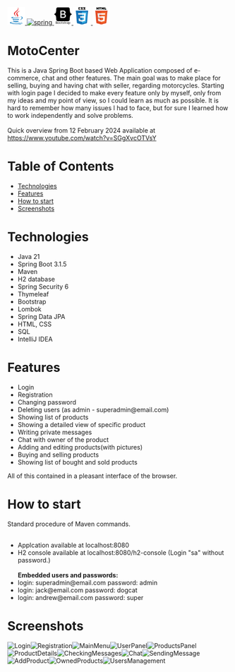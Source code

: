 <p align="left"> <a href="https://www.java.com" target="_blank" rel="noreferrer"> <img src="https://raw.githubusercontent.com/devicons/devicon/master/icons/java/java-original.svg" alt="java" width="40" height="40"/> </a> <a href="https://spring.io/" target="_blank" rel="noreferrer"> <img src="https://www.vectorlogo.zone/logos/springio/springio-icon.svg" alt="spring" width="40" height="40"/> </a> <a href="https://getbootstrap.com" target="_blank" rel="noreferrer"> <img src="https://raw.githubusercontent.com/devicons/devicon/master/icons/bootstrap/bootstrap-plain-wordmark.svg" alt="bootstrap" width="40" height="40"/> </a> <a href="https://www.w3schools.com/css/" target="_blank" rel="noreferrer"> <img src="https://raw.githubusercontent.com/devicons/devicon/master/icons/css3/css3-original-wordmark.svg" alt="css3" width="40" height="40"/> </a> <a href="https://www.w3.org/html/" target="_blank" rel="noreferrer"> <img src="https://raw.githubusercontent.com/devicons/devicon/master/icons/html5/html5-original-wordmark.svg" alt="html5" width="40" height="40"/> </a> </p>

# MotoCenter
This is a Java Spring Boot based Web Application composed of e-commerce, chat and other features. The main goal was to make place for selling, buying and having chat with seller, regarding motorcycles. Starting with login page I decided to make every feature only by myself, only from my ideas and my point of view, so I could learn as much as possible. It is hard to remember how many issues I had to face, but for sure I learned how to work independently and solve problems.<br><br>
Quick overview from 12 February 2024 available at https://www.youtube.com/watch?v=SGgXvcOTVsY

# Table of Contents
* [Technologies](#technologies)
* [Features](#features)
* [How to start](#how-to-start)
* [Screenshots](#screenshots)

# Technologies
* Java 21
* Spring Boot 3.1.5
* Maven
* H2 database
* Spring Security 6
* Thymeleaf
* Bootstrap
* Lombok
* Spring Data JPA
* HTML, CSS
* SQL
* IntelliJ IDEA
  
# Features
* Login
* Registration
* Changing password
* Deleting users (as admin - superadmin&#xfeff;@email.com)
* Showing list of products
* Showing a detailed view of specific product
* Writing private messages
* Chat with owner of the product
* Adding and editing products(with pictures)
* Buying and selling products
* Showing list of bought and sold products

All of this contained in a pleasant interface of the browser.

# How to start
Standard procedure of Maven commands.<br><br>
* Applcation available at localhost:8080<br>
* H2 console available at localhost:8080/h2-console (Login "sa" without password.)<br><br>
<b>Embedded users and passwords:</b><br> 
* login: superadmin&#xfeff;@email.com password: admin<br>
* login: jack@email&#xfeff;.com password: dogcat<br>
* login: andrew@email&#xfeff;.com password: super<br>

# Screenshots
![Login](https://github.com/piko29/MotoCenter/assets/124073777/54ab8b8f-2e69-4743-852d-edc4083cf9d7)![Registration](https://github.com/piko29/MotoCenter/assets/124073777/bf25c66f-ed70-45c6-8d3c-80b78028efe4)![MainMenu](https://github.com/piko29/MotoCenter/assets/124073777/e95ae98b-32ae-48ea-b4ab-3eda8ef26ae5)![UserPanel](https://github.com/piko29/MotoCenter/assets/124073777/0d46f0be-19ff-485f-93c6-70e8cf20ee3b)![ProductsPanel](https://github.com/piko29/MotoCenter/assets/124073777/48201eb4-f8be-4ee5-978d-5bf485833d76)![ProductDetails](https://github.com/piko29/MotoCenter/assets/124073777/65a04096-53a0-4dae-91cc-a5ff8b8765d0)![CheckingMessages](https://github.com/piko29/MotoCenter/assets/124073777/5275ea2e-6b4c-41ea-a2c8-4004793251d6)![Chat](https://github.com/piko29/MotoCenter/assets/124073777/d007c298-ca1f-4548-8075-912bd0aa1fdf)![SendingMessage](https://github.com/piko29/MotoCenter/assets/124073777/f656d81e-90bb-49a7-9a62-2165ac61045f)![AddProduct](https://github.com/piko29/MotoCenter/assets/124073777/53db00e6-6707-4b13-8743-162b36979283)![OwnedProducts](https://github.com/piko29/MotoCenter/assets/124073777/dbb19606-5acc-4be6-8a94-1ee6bb6b3627)![UsersManagement](https://github.com/piko29/MotoCenter/assets/124073777/1b17eff4-a50e-4230-8fb7-a3a94e9470a5)













